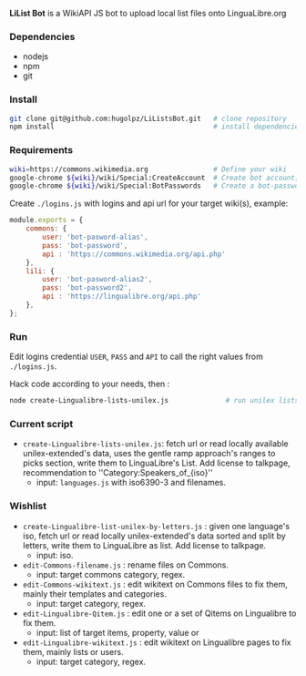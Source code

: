 **LiList Bot** is a WikiAPI JS bot to upload local list files onto LinguaLibre.org

### Dependencies
* nodejs
* npm
* git

### Install
```bash
git clone git@github.com:hugolpz/LiListsBot.git   # clone repository
npm install                                       # install dependencies
```

### Requirements
```bash
wiki=https://commons.wikimedia.org                # Define your wiki
google-chrome ${wiki}/wiki/Special:CreateAccount  # Create bot account, open in browser, follow instructions.
google-chrome ${wiki}/wiki/Special:BotPasswords   # Create a bot-password and bot-pasword-alias, follow instructions.
```

Create `./logins.js` with logins and api url for your target wiki(s), example:
```js
module.exports = {
	commons: {
		user: 'bot-pasword-alias',
		pass: 'bot-password',
		api : 'https://commons.wikimedia.org/api.php'
	},
	lili: {
		user: 'bot-pasword-alias2',
		pass: 'bot-password2',
		api : 'https://lingualibre.org/api.php'
	},
};
```

### Run
Edit logins credential `USER`, `PASS` and `API` to call the right values from `./logins.js`.

Hack code according to your needs, then :
```bash
node create-Lingualibre-lists-unilex.js              # run unilex lists uploader.
```

### Current script
* `create-Lingualibre-lists-unilex.js`: fetch url or read locally available unilex-extended's data, uses the gentle ramp approach's ranges to picks section, write them to LinguaLibre's List. Add license to talkpage, recommendation to ''Category:Speakers_of_{iso}''
  * input: `languages.js` with iso6390-3 and filenames.

### Wishlist
* `create-Lingualibre-list-unilex-by-letters.js` : given one language's iso, fetch url or read locally unilex-extended's data sorted and split by letters, write them to LinguaLibre as list. Add license to talkpage.
  * input: iso.
* `edit-Commons-filename.js` : rename files on Commons.
  * input: target commons category, regex.
* `edit-Commons-wikitext.js` : edit wikitext on Commons files to fix them, mainly their templates and categories.
  * input: target category, regex.
* `edit-Lingualibre-Qitem.js` : edit one or a set of Qitems on Lingualibre to fix them.
  * input: list of target items, property, value or  
* `edit-Lingualibre-wikitext.js` : edit wikitext on Lingualibre pages to fix them, mainly lists or users.
  * input: target category, regex.
